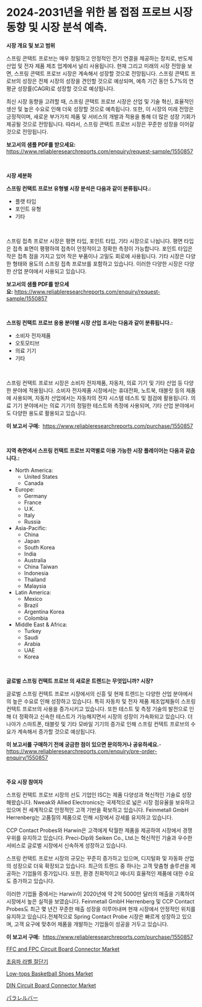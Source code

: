 <p><h1>2024-2031년을 위한 봄 접점 프로브 시장 동향 및 시장 분석 예측.</h1></p><p><strong>시장 개요 및 보고 범위</strong></p>
<p><p>스프링 콘택트 프로브는 매우 정밀하고 안정적인 전기 연결을 제공하는 장치로, 반도체 산업 및 전자 제품 제조 업계에서 널리 사용됩니다. 현재 그리고 미래의 시장 전망을 보면, 스프링 콘택트 프로브 시장은 계속해서 성장할 것으로 전망됩니다. 스프링 콘택트 프로브의 성장은 전체 시장의 성장을 견인할 것으로 예상되며, 예측 기간 동안 5.7%의 연평균 성장률(CAGR)로 성장할 것으로 예상됩니다.</p><p>최신 시장 동향을 고려할 때, 스프링 콘택트 프로브 시장은 산업 및 기술 혁신, 효율적인 생산 및 높은 수요로 인해 더욱 성장할 것으로 예측됩니다. 또한, 이 시장의 미래 전망은 긍정적이며, 새로운 부가가치 제품 및 서비스의 개발과 적용을 통해 더 많은 성장 기회가 제공될 것으로 전망됩니다. 따라서, 스프링 콘택트 프로브 시장은 꾸준한 성장을 이어갈 것으로 전망됩니다.</p></p>
<p><strong>보고서의 샘플 PDF를 받으세요:</strong> <a href="https://www.reliableresearchreports.com/enquiry/request-sample/1550857">https://www.reliableresearchreports.com/enquiry/request-sample/1550857</a></p>
<p>&nbsp;</p>
<p><strong>시장 세분화</strong></p>
<p><strong>스프링 컨택트 프로브 유형별 시장 분석은 다음과 같이 분류됩니다.:</strong></p>
<p><ul><li>플랫 타입</li><li>포인트 유형</li><li>기타</li></ul></p>
<p>&nbsp;</p>
<p><p>스프링 접촉 프로브 시장은 평면 타입, 포인트 타입, 기타 시장으로 나뉩니다. 평면 타입은 접촉 표면이 평평하여 접촉이 안정적이고 정확한 측정이 가능합니다. 포인트 타입은 작은 접촉 점을 가지고 있어 작은 부품이나 고밀도 회로에 사용됩니다. 기타 시장은 다양한 형태와 용도의 스프링 접촉 프로브를 포함하고 있습니다. 이러한 다양한 시장은 다양한 산업 분야에서 사용되고 있습니다.</p></p>
<p><strong>보고서의 샘플 PDF를 받으세요:</strong>&nbsp;<a href="https://www.reliableresearchreports.com/enquiry/request-sample/1550857">https://www.reliableresearchreports.com/enquiry/request-sample/1550857</a></p>
<p>&nbsp;</p>
<p><strong> 스프링 컨택트 프로브 응용 분야별 시장 산업 조사는 다음과 같이 분류됩니다.:</strong></p>
<p><ul><li>소비자 전자제품</li><li>오토모티브</li><li>의료 기기</li><li>기타</li></ul></p>
<p>&nbsp;</p>
<p><p>스프링 컨택트 프로브 시장은 소비자 전자제품, 자동차, 의료 기기 및 기타 산업 등 다양한 분야에 적용됩니다. 소비자 전자제품 시장에서는 휴대전화, 노트북, 태블릿 등의 제품에 사용되며, 자동차 산업에서는 자동차의 전자 시스템 테스트 및 점검에 활용됩니다. 의료 기기 분야에서는 의료 기기의 정밀한 테스트와 측정에 사용되며, 기타 산업 분야에서도 다양한 용도로 활용되고 있습니다.</p></p>
<p><strong>이 보고서 구매:</strong>&nbsp; <a href="https://www.reliableresearchreports.com/purchase/1550857">https://www.reliableresearchreports.com/purchase/1550857</a></p>
<p>&nbsp;</p>
<p><strong>지역 측면에서 스프링 컨택트 프로브 지역별로 이용 가능한 시장 플레이어는 다음과 같습니다.:</strong></p>
<p><ul>
    <li>
        North America:
        <ul>
            <li>United States</li>
            <li>Canada</li>
        </ul>
    </li>
    <li>
        Europe:
        <ul>
            <li>Germany</li>
            <li>France</li>
            <li>U.K.</li>
            <li>Italy</li>
            <li>Russia</li>
        </ul>
    </li>
    <li>
        Asia-Pacific:
        <ul>
            <li>China</li>
            <li>Japan</li>
            <li>South Korea</li>
            <li>India</li>
            <li>Australia</li>
            <li>China Taiwan</li>
            <li>Indonesia</li>
            <li>Thailand</li>
            <li>Malaysia</li>
        </ul>
    </li>
    <li>
        Latin America:
        <ul>
            <li>Mexico</li>
            <li>Brazil</li>
            <li>Argentina Korea</li>
            <li>Colombia</li>
        </ul>
    </li>
    <li>
        Middle East & Africa:
        <ul>
            <li>Turkey</li>
            <li>Saudi</li>
            <li>Arabia</li>
            <li>UAE</li>
            <li>Korea</li>
        </ul>
    </li>
    </ul></p>
<p>&nbsp;</p>
<p><strong>글로벌 스프링 컨택트 프로브 의 새로운 트렌드는 무엇입니까? 시장?</strong></p>
<p><p>글로벌 스프링 컨텍트 프로브 시장에서의 신흥 및 현재 트렌드는 다양한 산업 분야에서의 높은 수요로 인해 성장하고 있습니다. 특히 자동차 및 전자 제품 제조업체들이 스프링 컨텍트 프로브의 사용을 증가시키고 있습니다. 또한 테스트 및 측정 기술의 발전으로 인해 더 정확하고 신속한 테스트가 가능해지면서 시장의 성장이 가속화되고 있습니다. 더 나아가 스마트폰, 태블릿 및 기타 모바일 기기의 증가로 인해 스프링 컨텍트 프로브의 수요가 계속해서 증가할 것으로 예상됩니다.</p></p>
<p><strong>이 보고서를 구매하기 전에 궁금한 점이 있으면 문의하거나 공유하세요.</strong>- <a href="https://www.reliableresearchreports.com/enquiry/pre-order-enquiry/1550857">https://www.reliableresearchreports.com/enquiry/pre-order-enquiry/1550857</a></p>
<p>&nbsp;</p>
<p><strong>주요 시장 참여자</strong></p>
<p><p>스프링 컨택트 프로브 시장의 선도 기업인 ISC는 제품 다양성과 혁신적인 기술로 성장해왔습니다. Nweak와 Allied Electronics는 국제적으로 넓은 시장 점유율을 보유하고 있으며 전 세계적으로 안정적인 고객 기반을 확보하고 있습니다. Feinmetall GmbH Herrenberg는 고품질의 제품으로 인해 시장에서 강세를 유지하고 있습니다.</p><p>CCP Contact Probes와 Harwin은 고객에게 탁월한 제품을 제공하여 시장에서 경쟁우위를 유지하고 있습니다. Preci-Dip와 Seiken Co., Ltd.는 혁신적인 기술과 우수한 서비스로 글로벌 시장에서 신속하게 성장하고 있습니다.</p><p>스프링 컨택트 프로브 시장의 규모는 꾸준히 증가하고 있으며, 디지털화 및 자동화 산업의 성장으로 더욱 확장되고 있습니다. 최근의 트렌드 중 하나는 고객 맞춤형 솔루션을 제공하는 기업들의 증가입니다. 또한, 환경 친화적이고 에너지 효율적인 제품에 대한 수요도 증가하고 있습니다.</p><p>이러한 기업들 중에서는 Harwin이 2020년에 약 2억 5000만 달러의 매출을 기록하여 시장에서 높은 실적을 보였습니다. Feinmetall GmbH Herrenberg 및 CCP Contact Probes도 최근 몇 년간 꾸준한 매출 성장을 이루어내며 현재 시장에서 안정적인 위치를 유지하고 있습니다.전체적으로 Spring Contact Probe 시장은 빠르게 성장하고 있으며, 고객 요구에 맞추어 제품을 개발하는 기업들이 성공을 거두고 있습니다.</p></p>
<p><strong>이 보고서 구매:</strong>&nbsp;&nbsp;<a href="https://www.reliableresearchreports.com/purchase/1550857">https://www.reliableresearchreports.com/purchase/1550857</a></p>
<p><p><a href="https://issuu.com/reportprime-2/docs/ffc-and-fpc-circuit-board-connector-market-size-20">FFC and FPC Circuit Board Connector Market</a></p><p><a href="https://github.com/Maeennan456456/Market-Research-Report-List-1/blob/main/24562196369.md">초음파 라벨 절단기</a></p><p><a href="https://github.com/jhcraigie/Market-Research-Report-List-2/blob/main/low-tops-basketball-shoes-market.md">Low-tops Basketball Shoes Market</a></p><p><a href="https://issuu.com/reportprime-2/docs/din-circuit-board-connector-market-size-2030.pptx">DIN Circuit Board Connector Market</a></p><p><a href="https://github.com/ReyesKohler20231/Market-Research-Report-List-1/blob/main/84380257411.md">パラレルバー</a></p></p>
